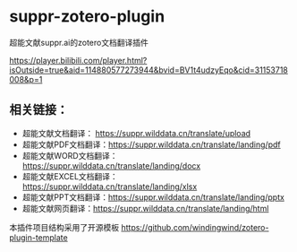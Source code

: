 # suppr-zotero-plugin
超能文献suppr.ai的zotero文档翻译插件


https://player.bilibili.com/player.html?isOutside=true&aid=114880577273944&bvid=BV1t4udzyEqo&cid=31153718008&p=1

## 相关链接：
- 超能文献文档翻译： https://suppr.wilddata.cn/translate/upload
- 超能文献PDF文档翻译：https://suppr.wilddata.cn/translate/landing/pdf
- 超能文献WORD文档翻译：https://suppr.wilddata.cn/translate/landing/docx
- 超能文献EXCEL文档翻译：https://suppr.wilddata.cn/translate/landing/xlsx
- 超能文献PPT文档翻译：https://suppr.wilddata.cn/translate/landing/pptx
- 超能文献网页翻译：https://suppr.wilddata.cn/translate/landing/html


本插件项目结构采用了开源模板 https://github.com/windingwind/zotero-plugin-template

